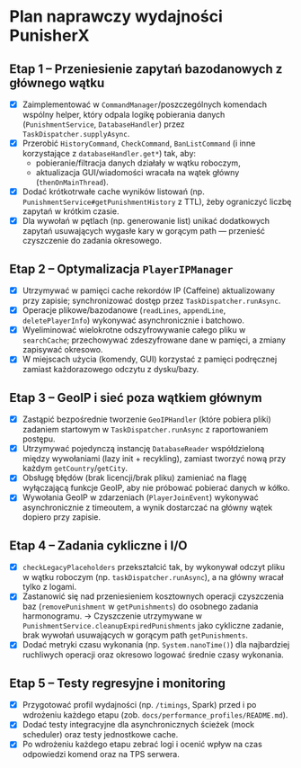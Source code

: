 # Plan naprawczy wydajności PunisherX

## Etap 1 – Przeniesienie zapytań bazodanowych z głównego wątku
- [x] Zaimplementować w `CommandManager`/poszczególnych komendach wspólny helper, który odpala logikę pobierania danych (`PunishmentService`, `DatabaseHandler`) przez `TaskDispatcher.supplyAsync`.
- [x] Przerobić `HistoryCommand`, `CheckCommand`, `BanListCommand` (i inne korzystające z `databaseHandler.get*`) tak, aby:
  - pobieranie/filtracja danych działały w wątku roboczym,
  - aktualizacja GUI/wiadomości wracała na wątek główny (`thenOnMainThread`).
- [x] Dodać krótkotrwałe cache wyników listowań (np. `PunishmentService#getPunishmentHistory` z TTL), żeby ograniczyć liczbę zapytań w krótkim czasie.
- [x] Dla wywołań w pętlach (np. generowanie list) unikać dodatkowych zapytań usuwających wygasłe kary w gorącym path — przenieść czyszczenie do zadania okresowego.

## Etap 2 – Optymalizacja `PlayerIPManager`
- [x] Utrzymywać w pamięci cache rekordów IP (Caffeine) aktualizowany przy zapisie; synchronizować dostęp przez `TaskDispatcher.runAsync`.
- [x] Operacje plikowe/bazodanowe (`readLines`, `appendLine`, `deletePlayerInfo`) wykonywać asynchronicznie i batchowo.
- [x] Wyeliminować wielokrotne odszyfrowywanie całego pliku w `searchCache`; przechowywać zdeszyfrowane dane w pamięci, a zmiany zapisywać okresowo.
- [x] W miejscach użycia (komendy, GUI) korzystać z pamięci podręcznej zamiast każdorazowego odczytu z dysku/bazy.

## Etap 3 – GeoIP i sieć poza wątkiem głównym
- [x] Zastąpić bezpośrednie tworzenie `GeoIPHandler` (które pobiera pliki) zadaniem startowym w `TaskDispatcher.runAsync` z raportowaniem postępu.
- [x] Utrzymywać pojedynczą instancję `DatabaseReader` współdzieloną między wywołaniami (lazy init + recykling), zamiast tworzyć nową przy każdym `getCountry`/`getCity`.
- [x] Obsługę błędów (brak licencji/brak pliku) zamieniać na flagę wyłączającą funkcje GeoIP, aby nie próbować pobierać danych w kółko.
- [x] Wywołania GeoIP w zdarzeniach (`PlayerJoinEvent`) wykonywać asynchronicznie z timeoutem, a wynik dostarczać na główny wątek dopiero przy zapisie.

## Etap 4 – Zadania cykliczne i I/O
- [x] `checkLegacyPlaceholders` przekształcić tak, by wykonywał odczyt pliku w wątku roboczym (np. `taskDispatcher.runAsync`), a na główny wracał tylko z logami.
- [x] Zastanowić się nad przeniesieniem kosztownych operacji czyszczenia baz (`removePunishment` w `getPunishments`) do osobnego zadania harmonogramu. → Czyszczenie utrzymywane w `PunishmentService.cleanupExpiredPunishments` jako cykliczne zadanie, brak wywołań usuwających w gorącym path `getPunishments`.
- [x] Dodać metryki czasu wykonania (np. `System.nanoTime()`) dla najbardziej ruchliwych operacji oraz okresowo logować średnie czasy wykonania.

## Etap 5 – Testy regresyjne i monitoring
- [x] Przygotować profil wydajności (np. `/timings`, Spark) przed i po wdrożeniu każdego etapu (zob. `docs/performance_profiles/README.md`).
- [x] Dodać testy integracyjne dla asynchronicznych ścieżek (mock scheduler) oraz testy jednostkowe cache.
- [x] Po wdrożeniu każdego etapu zebrać logi i ocenić wpływ na czas odpowiedzi komend oraz na TPS serwera.
